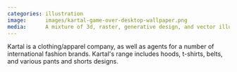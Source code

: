 ```yaml
---
categories: illustration
image:      images/kartal-game-over-desktop-wallpaper.png
media:      A mixture of 3d, raster, generative design, and vector illustration.
---
```

Kartal is a clothing/apparel company, as well as agents for a number of
international fashion brands. Kartal's range includes hoods, t-shirts, belts,
and various pants and shorts designs.
